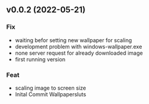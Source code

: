 ## v0.0.2 (2022-05-21)

### Fix

- waiting befor setting new wallpaper for scaling
- development problem with windows-wallpaper.exe
- none server request for already downloaded image
- first running version

### Feat

- scaling image to screen size
- Inital Commit Wallpapersluts
